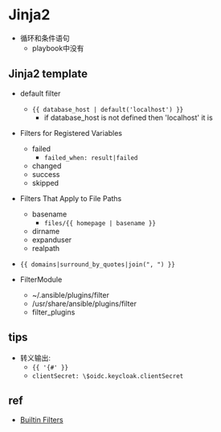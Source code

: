 # Jinja2

+ 循环和条件语句
    + playbook中没有

## Jinja2 template

+ default filter
    + `{{ database_host | default('localhost') }}`
        + if database_host is not defined then 'localhost' it is
+ Filters for Registered Variables
    + failed
        + `failed_when: result|failed`
    + changed
    + success
    + skipped
+ Filters That Apply to File Paths
    + basename
        + `files/{{ homepage | basename }}`
    + dirname
    + expanduser
    + realpath

+ `{{ domains|surround_by_quotes|join(", ") }}`


+ FilterModule
    + ~/.ansible/plugins/filter
    + /usr/share/ansible/plugins/filter
    + filter_plugins

## tips

+ 转义输出: 
    + `{{ '{#' }}`
    + `clientSecret: \$oidc.keycloak.clientSecret`

## ref

+ [Builtin Filters](https://jinja.palletsprojects.com/en/3.0.x/templates/#builtin-filters)